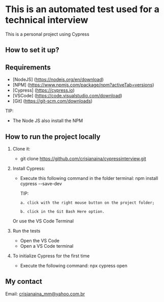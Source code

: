 # This is an automated test used for a technical interview 

This is a personal project using Cypress 

## How to set it up? ###

## Requirements

* [NodeJS] (https://nodejs.org/en/download)
* [NPM] (https://www.npmjs.com/package/npm?activeTab=versions)
* [Cypress] (https://cypress.io) 
* [VSCode] (https://code.visualstudio.com/download)
* [Git] (https://git-scm.com/downloads)

TIP:
- The Node JS also install the NPM


## How to run the project locally

1. Clone it: 

   - git clone https://github.com/crisjanaina/cypressinterview.git

2. Install Cypress:
 
   - Execute this following command in the folder terminal: npm install cypress --save-dev

     TIP: 

         a. click with the right mouse button on the project folder;

         b. click in the Git Bash Here option.

    Or use the VS Code Terminal

3. Run the tests
 
   - Open the VS Code 
   - Open a VS Code terminal

4. To initialize Cypress for the first time
  
   - Execute the following command: npx cypress open


## My contact

Email: <crisjanaina_mm@yahoo.com.br>







